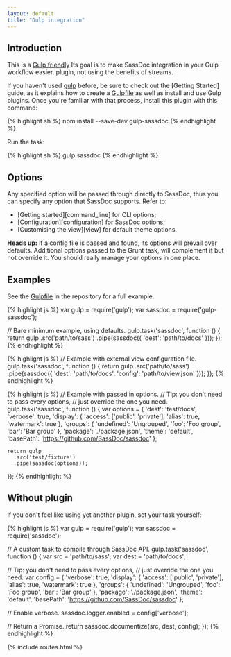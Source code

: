 ```yaml
---
layout: default
title: "Gulp integration"
---
```


## Introduction

This is a [Gulp friendly](https://github.com/gulpjs/gulp/blob/master/docs/writing-a-plugin/README.md#about-streams)
Its goal is to make SassDoc integration in your Gulp workflow easier.
plugin, not using the benefits of streams.

If you haven't used [gulp](http://gulpjs.com) before, be sure to check out the
[Getting Started] guide, as it explains how to create a
[Gulpfile](https://github.com/gulpjs/gulp/blob/master/docs/getting-started.md#getting-started)
as well as install and use Gulp plugins.
Once you're familiar with that process, install this plugin with this command:

{% highlight sh %}
npm install --save-dev gulp-sassdoc
{% endhighlight %}

Run the task:

{% highlight sh %}
gulp sassdoc
{% endhighlight %}

## Options

Any specified option will be passed through directly to SassDoc, thus you can
specify any option that SassDoc supports. Refer to:

* [Getting started][command_line] for CLI options;
* [Configuration][configuration] for SassDoc options;
* [Customising the view][view] for default theme options.

<p class="note note--info">
  <strong>Heads up:</strong> if a config file is passed
and found, its options will prevail over defaults. Additional options passed to
the Grunt task, will complement it but not override it.
You should really manage your options in one place.
</p>

## Examples

See the [Gulpfile](https://github.com/sassdoc/gulp-sassdoc/blob/master/Gulpfile.js) in the repository for a full example.

{% highlight js %}
var gulp = require('gulp');
var sassdoc = require('gulp-sassdoc');

// Bare minimum example, using defaults.
gulp.task('sassdoc', function () {
  return gulp
    .src('path/to/sass')
    .pipe(sassdoc({
      'dest': 'path/to/docs'
    }));
});
{% endhighlight %}

{% highlight js %}
// Example with external view configuration file.
gulp.task('sassdoc', function () {
  return gulp
    .src('path/to/sass')
    .pipe(sassdoc({
      'dest': 'path/to/docs',
      'config': 'path/to/view.json'
    }));
});
{% endhighlight %}

{% highlight js %}
// Example with passed in options.
// Tip: you don't need to pass every options,
// just override the one you need.
gulp.task('sassdoc', function () {
  var options = {
      'dest': 'test/docs',
      'verbose': true,
      'display': {
        'access': ['public', 'private'],
        'alias': true,
        'watermark': true
      },
      'groups': {
        'undefined': 'Ungrouped',
        'foo': 'Foo group',
        'bar': 'Bar group'
      },
      'package': './package.json',
      'theme': 'default',
      'basePath': 'https://github.com/SassDoc/sassdoc'
    };

    return gulp
      .src('test/fixture')
      .pipe(sassdoc(options));
});
{% endhighlight %}

## Without plugin

If you don't feel like using yet another plugin, set your task yourself:

{% highlight js %}
var gulp = require('gulp');
var sassdoc = require('sassdoc');

// A custom task to compile through SassDoc API.
gulp.task('sassdoc', function () {
  var src = 'path/to/sass';
  var dest = 'path/to/docs';

  // Tip: you don't need to pass every options,
  // just override the one you need.
  var config = {
    'verbose': true,
    'display': {
      'access': ['public', 'private'],
      'alias': true,
      'watermark': true
    },
    'groups': {
      'undefined': 'Ungrouped',
      'foo': 'Foo group',
      'bar': 'Bar group'
    },
    'package': './package.json',
    'theme': 'default',
    'basePath': 'https://github.com/SassDoc/sassdoc'
  };

  // Enable verbose.
  sassdoc.logger.enabled = config['verbose'];

  // Return a Promise.
  return sassdoc.documentize(src, dest, config);
});
{% endhighlight %}

{% include routes.html %}
